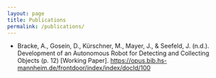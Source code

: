 ```yaml
---
layout: page
title: Publications
permalink: /publications/
---
```


* Bracke, A., Gosein, D., Kürschner, M., Mayer, J., & Seefeld, J. (n.d.). Development of an Autonomous Robot for Detecting and Collecting Objects (p. 12) [Working Paper]. https://opus.bib.hs-mannheim.de/frontdoor/index/index/docId/100